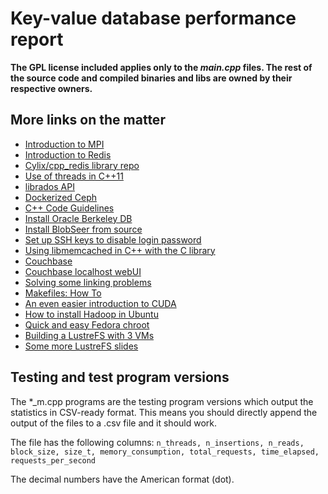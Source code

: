 # Key-value database performance report

**The GPL license included applies only to the *main.cpp* files. The rest of the source code and compiled binaries and libs are owned by their
respective owners.**


## More links on the matter
- [Introduction to MPI](http://mpitutorial.com/tutorials/mpi-broadcast-and-collective-communication/)
- [Introduction to Redis](https://redis.io/topics/data-types-intro)
- [Cylix/cpp_redis library repo](https://github.com/Cylix/cpp_redis)
- [Use of threads in C++11](http://ocw.uc3m.es/ingenieria-informatica/arquitectura-de-computadores/materiales/es-m6-02-cppconc-ocw.pdf/view)
- [librados API](http://docs.ceph.com/docs/mimic/rados/api/librados/)
- [Dockerized Ceph](https://ceph.com/geen-categorie/bootstrap-your-ceph-cluster-in-docker/)
- [C++ Code Guidelines](https://github.com/isocpp/CppCoreGuidelines/blob/master/CppCoreGuidelines.md)
- [Install Oracle Berkeley DB](https://cryptoandcoffee.com/mining-gems/install-berkeley-4-8-db-libs-on-ubuntu-16-04/)
- [Install BlobSeer from source](http://blobseer.gforge.inria.fr/doku.php?id=tutorial:main#add_to_bashrc)
- [Set up SSH keys to disable login password](https://kernelmastery.com/ssh-key-authentication-disable-root-password-login/)
- [Using libmemcached in C++ with the C library](https://intl.cloud.tencent.com/document/product/241/1585)
- [Couchbase](https://www.couchbase.com/)
- [Couchbase localhost webUI](http://localhost:8091/ui/index.html)
- [Solving some linking problems](https://gcc.gnu.org/ml/gcc-help/2005-12/msg00017.html)
- [Makefiles: How To](https://maex.me/2018/02/dont-fear-the-makefile/)
- [An even easier introduction to CUDA](https://devblogs.nvidia.com/even-easier-introduction-cuda/)
- [How to install Hadoop in Ubuntu](https://www.digitalvidya.com/blog/install-hadoop-on-ubuntu-and-run-your-first-mapreduce-program/)
- [Quick and easy Fedora chroot](https://nmilosev.svbtle.com/quick-and-easy-fedora-minimal-chroot)
- [Building a LustreFS with 3 VMs](https://gist.github.com/Jorgeelalto/71798d4c3636187e66e9979946dad424)
- [Some more LustreFS slides](https://lustre.ornl.gov/lustre101-courses/content/C1/L4/LustreTestVMs.pdf)

## Testing and test program versions

The \*_m.cpp programs are the testing program versions which output the statistics in CSV-ready format. This means you should directly append the output
of the files to a .csv file and it should work.

The file has the following columns: 
```n_threads, n_insertions, n_reads, block_size, size_t, memory_consumption, total_requests, time_elapsed, requests_per_second```

The decimal numbers have the American format (dot).
